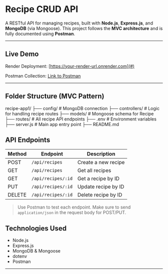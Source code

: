 # Recipe CRUD API

A RESTful API for managing recipes, built with **Node.js**, **Express.js**, and **MongoDB** (via Mongoose). This project follows the **MVC architecture** and is fully documented using **Postman**.

---

## Live Demo

Render Deployment: [https://your-render-url.onrender.com](#)

Postman Collection: [Link to Postman](#)

---

##  Folder Structure (MVC Pattern)
recipe-app1/
├── config/ # MongoDB connection
├── controllers/ # Logic for handling recipe routes
├── models/ # Mongoose schema for Recipe
├── routes/ # All recipe API endpoints
├── .env # Environment variables
├── server.js # Main app entry point
├── README.md

## API Endpoints

| Method | Endpoint            | Description             |
|--------|---------------------|-------------------------|
| POST   | `/api/recipes`      | Create a new recipe     |
| GET    | `/api/recipes`      | Get all recipes         |
| GET    | `/api/recipes/:id`  | Get a recipe by ID      |
| PUT    | `/api/recipes/:id`  | Update recipe by ID     |
| DELETE | `/api/recipes/:id`  | Delete recipe by ID     |

> Use Postman to test each endpoint. Make sure to send `application/json` in the request body for POST/PUT.

## Technologies Used

- Node.js
- Express.js
- MongoDB & Mongoose
- dotenv
- Postman

---
